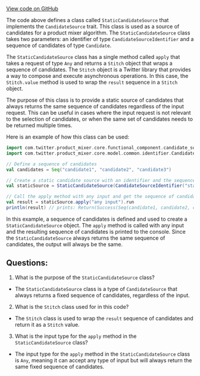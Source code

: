 [View code on GitHub](https://github.com/misbahsy/the-algorithm/product-mixer/core/src/main/scala/com/twitter/product_mixer/core/functional_component/candidate_source/StaticCandidateSource.scala)

The code above defines a class called `StaticCandidateSource` that implements the `CandidateSource` trait. This class is used as a source of candidates for a product mixer algorithm. The `StaticCandidateSource` class takes two parameters: an identifier of type `CandidateSourceIdentifier` and a sequence of candidates of type `Candidate`. 

The `StaticCandidateSource` class has a single method called `apply` that takes a request of type `Any` and returns a `Stitch` object that wraps a sequence of candidates. The `Stitch` object is a Twitter library that provides a way to compose and execute asynchronous operations. In this case, the `Stitch.value` method is used to wrap the `result` sequence in a `Stitch` object.

The purpose of this class is to provide a static source of candidates that always returns the same sequence of candidates regardless of the input request. This can be useful in cases where the input request is not relevant to the selection of candidates, or when the same set of candidates needs to be returned multiple times.

Here is an example of how this class can be used:

```scala
import com.twitter.product_mixer.core.functional_component.candidate_source.StaticCandidateSource
import com.twitter.product_mixer.core.model.common.identifier.CandidateSourceIdentifier

// Define a sequence of candidates
val candidates = Seq("candidate1", "candidate2", "candidate3")

// Create a static candidate source with an identifier and the sequence of candidates
val staticSource = StaticCandidateSource(CandidateSourceIdentifier("static"), candidates)

// Call the apply method with any input and get the sequence of candidates wrapped in a Stitch object
val result = staticSource.apply("any input").run
println(result) // prints: Return(Success(Seq(candidate1, candidate2, candidate3)))
```

In this example, a sequence of candidates is defined and used to create a `StaticCandidateSource` object. The `apply` method is called with any input and the resulting sequence of candidates is printed to the console. Since the `StaticCandidateSource` always returns the same sequence of candidates, the output will always be the same.
## Questions: 
 1. What is the purpose of the `StaticCandidateSource` class?
- The `StaticCandidateSource` class is a type of `CandidateSource` that always returns a fixed sequence of candidates, regardless of the input.

2. What is the `Stitch` class used for in this code?
- The `Stitch` class is used to wrap the `result` sequence of candidates and return it as a `Stitch` value.

3. What is the input type for the `apply` method in the `StaticCandidateSource` class?
- The input type for the `apply` method in the `StaticCandidateSource` class is `Any`, meaning it can accept any type of input but will always return the same fixed sequence of candidates.